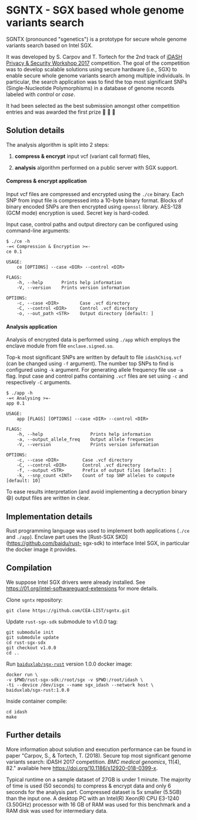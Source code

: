 # SGNTX - SGX based whole genome variants search

SGNTX (pronounced "sgenetics") is a prototype for secure whole genome variants search based on Intel SGX.

It was developed by S. Carpov and T. Tortech for the 2nd track of [iDASH Privacy & Security Workshop 2017](http://www.humangenomeprivacy.org/2017/) competition.
The goal of the competition was to develop scalable solutions using secure hardware (i.e., SGX) to enable secure whole genome variants search among multiple individuals.
In particular, the search application was to find the top most significant SNPs (Single-Nucleotide Polymorphisms) in a database of genome records labeled with *control* or *case*.

It had been selected as the best submission amongst other competition entries and was awarded the first prize :clap: :clap: :clap:

## Solution details

The analysis algorithm is split into 2 steps:

1. **compress & encrypt** input vcf (variant call format) files,

1. **analysis** algorithm performed on a public server with SGX support.

#### Compress & encrypt application

Input vcf files are compressed and encrypted using the `./ce` binary.
Each SNP from input file is compressed into a 10-byte binary format.
Blocks of binary encoded SNPs are then encrypted using `openssl` library.
AES-128 (GCM mode) encryption is used. Secret key is hard-coded.

Input case, control paths and output directory can be configured using command-line arguments:

```
$ ./ce -h
-=< Compression & Encryption >=-
ce 0.1

USAGE:
    ce [OPTIONS] --case <DIR> --control <DIR>

FLAGS:
    -h, --help       Prints help information
    -V, --version    Prints version information

OPTIONS:
    -c, --case <DIR>        Case .vcf directory
    -C, --control <DIR>     Control .vcf directory
    -o, --out_path <STR>    Output directory [default: ]
```

#### Analysis application

Analysis of encrypted data is performed using `./app` which employs the enclave module from file `enclave.signed.so`.

Top-k most significant SNPs are written by default to file `idashChisq.vcf` (can be changed using `-f` argument).
The number top SNPs to find is configured using `-k` argument.
For generating allele frequency file use `-a` flag.
Input case and control paths containing `.vcf` files are set using `-c` and respectively `-C` arguments.

```
$ ./app -h
-=< Analysing >=-
app 0.1

USAGE:
    app [FLAGS] [OPTIONS] --case <DIR> --control <DIR>

FLAGS:
    -h, --help                  Prints help information
    -a, --output_allele_freq    Output allele frequecies
    -V, --version               Prints version information

OPTIONS:
    -c, --case <DIR>         Case .vcf directory
    -C, --control <DIR>      Control .vcf directory
    -f, --output <STR>       Prefix of output files [default: ]
    -k, --snp_count <INT>    Count of top SNP alleles to compute [default: 10]
```

To ease results interpretation (and avoid implementing a decryption binary :smile:) output files are written in clear.


## Implementation details

Rust programming language was used to implement both applications (`./ce` and
`./app`). Enclave part uses the [Rust-SGX SKD](https://github.com/baidu/rust-
sgx-sdk) to interface Intel SGX, in particular the docker image it provides.


## Compilation

We suppose Intel SGX drivers were already installed. See https://01.org/intel-softwareguard-extensions for more details.

Clone `sgntx` repository:
```
git clone https://github.com/CEA-LIST/sgntx.git
```

Update `rust-sgx-sdk` submodule to v1.0.0 tag:
```
git submodule init
git submodule update
cd rust-sgx-sdx
git checkout v1.0.0
cd ..
```

Run [`baiduxlab/sgx-rust`](https://hub.docker.com/r/baiduxlab/sgx-rust/) version 1.0.0 docker image:

```
docker run \
-v $PWD/rust-sgx-sdk:/root/sgx -v $PWD:/root/idash \
-ti --device /dev/isgx --name sgx_idash --network host \
baiduxlab/sgx-rust:1.0.0
```

Inside container compile:
```
cd idash
make
```

## Further details

More information about solution and execution
performance can be found in paper "Carpov, S., & Tortech, T. (2018). Secure
top most significant genome variants search: iDASH 2017 competition. *BMC
medical genomics*, 11(4), 82." available here
https://doi.org/10.1186/s12920-018-0399-x.

Typical runtime on a sample dataset of 27GB is under 1 minute. The majority of
time is used (50 seconds) to compress & encrypt data and only 6 seconds for
the analysis part. Compressed dataset is 5x smaller (5.5GB) than the input
one. A desktop PC with an Intel(R) Xeon(R) CPU E3-1240 (3.50GHz) processor
with 16 GB of RAM was used for this benchmark and a RAM disk was used for
intermediary data.
